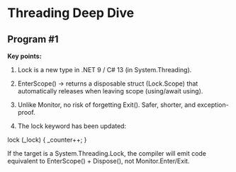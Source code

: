 # Threading Deep Dive

## Program #1

**Key points:**

1. Lock is a new type in .NET 9 / C# 13 (in System.Threading).


2. EnterScope() → returns a disposable struct (Lock.Scope) that automatically releases when leaving scope (using/await using).


3. Unlike Monitor, no risk of forgetting Exit(). Safer, shorter, and exception-proof.


4. The lock keyword has been updated:

lock (_lock)
{
    _counter++;
}

If the target is a System.Threading.Lock, the compiler will emit code equivalent to EnterScope() + Dispose(), not Monitor.Enter/Exit.
